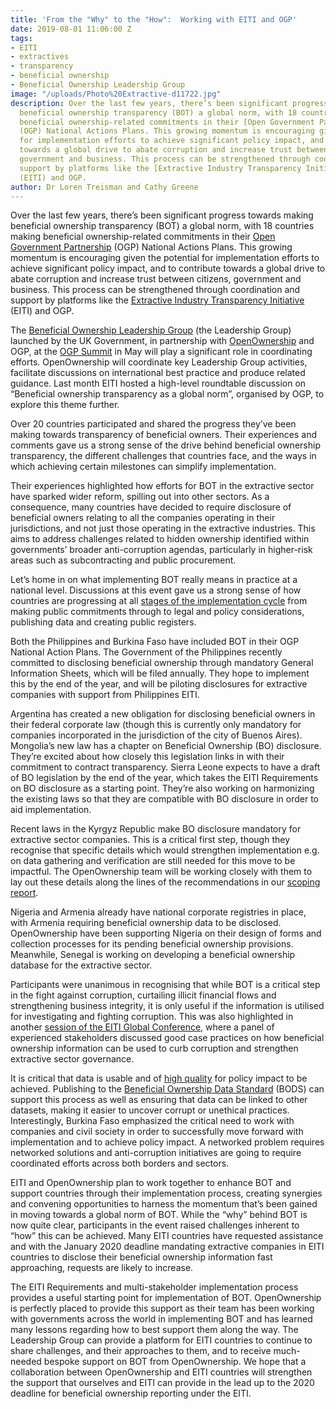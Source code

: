 ```yaml
---
title: 'From the "Why" to the "How":  Working with EITI and OGP'
date: 2019-08-01 11:06:00 Z
tags:
- EITI
- extractives
- transparency
- beneficial ownership
- Beneficial Ownership Leadership Group
image: "/uploads/Photo%20Extractive-d11722.jpg"
description: Over the last few years, there’s been significant progress towards making
  beneficial ownership transparency (BOT) a global norm, with 18 countries making
  beneficial ownership-related commitments in their [Open Government Partnership](https://www.opengovpartnership.org/)
  (OGP) National Actions Plans. This growing momentum is encouraging given the potential
  for implementation efforts to achieve significant policy impact, and to contribute
  towards a global drive to abate corruption and increase trust between citizens,
  government and business. This process can be strengthened through coordination and
  support by platforms like the [Extractive Industry Transparency Initiative](https://eiti.org/)
  (EITI) and OGP.
author: Dr Loren Treisman and Cathy Greene
---
```


Over the last few years, there’s been significant progress towards making beneficial ownership transparency (BOT) a global norm, with 18 countries making beneficial ownership-related commitments in their [Open Government Partnership](https://www.opengovpartnership.org/) (OGP) National Actions Plans. This growing momentum is encouraging given the potential for implementation efforts to achieve significant policy impact, and to contribute towards a global drive to abate corruption and increase trust between citizens, government and business. This process can be strengthened through coordination and support by platforms like the [Extractive Industry Transparency Initiative](https://eiti.org/) (EITI) and OGP.

The [Beneficial Ownership Leadership Group](https://www.openownership.org/news/new-at-the-ogp-summit-openownership-and-uk-government-launch-a-major-collective-action-platform-and-we-scale-up-our-help-for-implementers/) (the Leadership Group) launched by the UK Government, in partnership with [OpenOwnership](https://www.openownership.org/) and OGP, at the [OGP Summit](https://ogpsummit.org/en/) in May will play a significant role in coordinating efforts. OpenOwnership will coordinate key Leadership Group activities, facilitate discussions on international best practice and produce related guidance. Last month EITI hosted a high-level roundtable discussion on “Beneficial ownership transparency as a global norm”, organised by OGP, to explore this theme further.

Over 20 countries participated and shared the progress they’ve been making towards transparency of beneficial owners. Their experiences and comments gave us a strong sense of the drive behind beneficial ownership transparency, the different challenges that countries face, and the ways in which achieving certain milestones can simplify implementation.

Their experiences highlighted how efforts for BOT in the extractive sector have sparked wider reform, spilling out into other sectors. As a consequence, many countries have decided to require disclosure of beneficial owners relating to all the companies operating in their jurisdictions, and not just those operating in the extractive industries. This aims to address challenges related to hidden ownership identified within governments’ broader anti-corruption agendas, particularly in higher-risk areas such as subcontracting and public procurement.

Let’s home in on what implementing BOT really means in practice at a national level. Discussions at this event gave us a strong sense of how countries are progressing at all [stages of the implementation cycle](https://www.openownership.org/guide/) from making public commitments through to legal and policy considerations, publishing data and creating public registers.

Both the Philippines and Burkina Faso have included BOT in their OGP National Action Plans. The Government of the Philippines recently committed to disclosing beneficial ownership through mandatory General Information Sheets, which will be filed annually. They hope to implement this by the end of the year, and will be piloting disclosures for extractive companies with support from Philippines EITI.

Argentina has created a new obligation for disclosing beneficial owners in their federal corporate law (though this is currently only mandatory for companies incorporated in the jurisdiction of the city of Buenos Aires). Mongolia’s new law has a chapter on Beneficial Ownership (BO) disclosure. They’re excited about how closely this legislation links in with their commitment to contract transparency. Sierra Leone expects to have a draft of BO legislation by the end of the year, which takes the EITI Requirements on BO disclosure as a starting point. They’re also working on harmonizing the existing laws so that they are compatible with BO disclosure in order to aid implementation.

Recent laws in the Kyrgyz Republic make BO disclosure mandatory for extractive sector companies. This is a critical first step, though they recognise that specific details which would strengthen implementation e.g. on data gathering and verification are still needed for this move to be impactful. The OpenOwnership team will be working closely with them to lay out these details along the lines of the recommendations in our [scoping report](https://www.openownership.org/uploads/opo-kyrgyz-republic-scoping-report.pdf).

Nigeria and Armenia already have national corporate registries in place, with Armenia requiring beneficial ownership data to be disclosed. OpenOwnership have been supporting Nigeria on their design of forms and collection processes for its pending beneficial ownership provisions. Meanwhile, Senegal is working on developing a beneficial ownership database for the extractive sector.

Participants were unanimous in recognising that while BOT is a critical step in the fight against corruption, curtailing illicit financial flows and strengthening business integrity, it is only useful if the information is utilised for investigating and fighting corruption. This was also highlighted in another [session of the EITI Global Conference](https://eiti.org/blog/who-owns-what-putting-face-to-name), where a panel of experienced stakeholders discussed good case practices on how beneficial ownership information can be used to curb corruption and strengthen extractive sector governance.

It is critical that data is usable and of [high quality](https://www.openownership.org/uploads/oo-characteristics-effective-bo-data.pdf) for policy impact to be achieved. Publishing to the [Beneficial Ownership Data Standard](https://standard.openownership.org/en/v0-1/) (BODS) can support this process as well as ensuring that data can be linked to other datasets, making it easier to uncover corrupt or unethical practices. Interestingly, Burkina Faso emphasized the critical need to work with companies and civil society in order to successfully move forward with implementation and to achieve policy impact. A networked problem requires networked solutions and anti-corruption initiatives are going to require coordinated efforts across both borders and sectors.

EITI and OpenOwnership plan to work together to enhance BOT and support countries through their implementation process, creating synergies and convening opportunities to harness the momentum that’s been gained in moving towards a global norm of BOT. While the “why” behind BOT is now quite clear, participants in the event raised challenges inherent to “how” this can be achieved. Many EITI countries have requested assistance and with the January 2020 deadline mandating extractive companies in EITI countries to disclose their beneficial ownership information fast approaching, requests are likely to increase.

The EITI Requirements and multi-stakeholder implementation process provides a useful starting point for implementation of BOT. OpenOwnership is perfectly placed to provide this support as their team has been working with governments across the world in implementing BOT and has learned many lessons regarding how to best support them along the way. The Leadership Group can provide a platform for EITI countries to continue to share challenges, and their approaches to them, and to receive much-needed bespoke support on BOT from OpenOwnership. We hope that a collaboration between OpenOwnership and EITI countries will strengthen the support that ourselves and EITI can provide in the lead up to the 2020 deadline for beneficial ownership reporting under the EITI.
